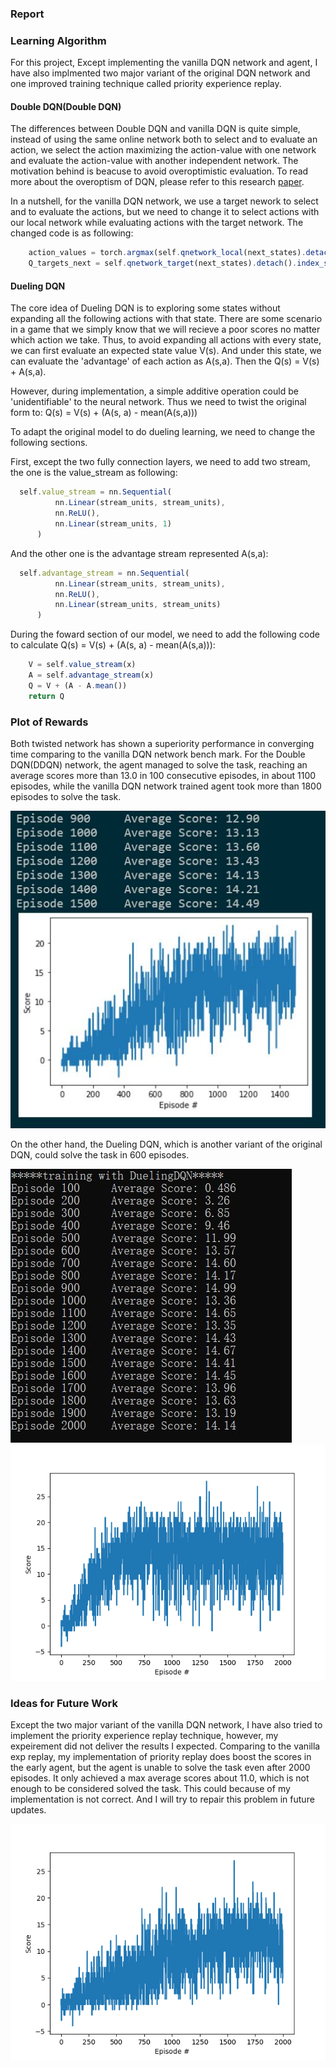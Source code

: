 ### Report

[image1]:https://github.com/Thedatababbler/proj1Navigation/blob/main/DDQN.JPG
[image2]:https://github.com/Thedatababbler/proj1Navigation/blob/main/deul_avg.JPG
[image3]:https://github.com/Thedatababbler/proj1Navigation/blob/main/priority_exp.png
[image4]:https://github.com/Thedatababbler/proj1Navigation/blob/main/duel.png

### Learning Algorithm
For this project, Except implementing the vanilla DQN network and agent, I have also implmented two major variant of the original DQN network and one improved training technique called priority experience replay. 

#### Double DQN(Double DQN)
The differences between Double DQN and vanilla DQN is quite simple, instead of using the same online network both to select and to evaluate an action, we select the action maximizing the 
action-value with one network and evaluate the action-value with another independent network. The motivation behind is beacuse to avoid overoptimistic evaluation. To read more about the
overoptism of DQN, please refer to this research [paper](https://arxiv.org/pdf/1509.06461.pdf). 

In a nutshell, for the vanilla DQN network, we use a target nework to select and to evaluate the actions, but we need to change it to select actions with our local network while evaluating actions with the target network. The changed code is as following:
```javascript
    action_values = torch.argmax(self.qnetwork_local(next_states).detach(), dim=1)
    Q_targets_next = self.qnetwork_target(next_states).detach().index_select(1, action_values)
```

#### Dueling DQN
The core idea of Dueling DQN is to exploring some states without expanding all the following actions with that state. There are some scenario in a game that we simply know that we will recieve a poor scores no matter which action we take.
Thus, to avoid expanding all actions with every state, we can first evaluate an expected state value V(s). And under this state, we can evaluate the 'advantage' of each action as A(s,a). 
Then the Q(s) = V(s) + A(s,a). 

However, during implementation, a simple additive operation could be 'unidentifiable' to the neural network. Thus we need to twist the original form to:
Q(s) = V(s) + (A(s, a) - mean(A(s,a)))

To adapt the original model to do dueling learning, we need to change the following sections.

First, except the two fully connection layers, we need to add two stream, the one is the value_stream as following:
```javascript
  self.value_stream = nn.Sequential(
          nn.Linear(stream_units, stream_units),
          nn.ReLU(),
          nn.Linear(stream_units, 1)
      )
```

And the other one is the advantage stream represented A(s,a):
```javascript
  self.advantage_stream = nn.Sequential(
          nn.Linear(stream_units, stream_units),
          nn.ReLU(),
          nn.Linear(stream_units, stream_units)
      )
```

During the foward section of our model, we need to add the following code to calculate Q(s) = V(s) + (A(s, a) - mean(A(s,a))):
```javascript
    V = self.value_stream(x)
    A = self.advantage_stream(x)
    Q = V + (A - A.mean())
    return Q
```

### Plot of Rewards
Both twisted network has shown a superiority performance in converging time comparing to the vanilla DQN network bench mark. For the Double DQN(DDQN) network, the agent
managed to solve the task, reaching an average scores more than 13.0 in 100 consecutive episodes, in about 1100 episodes, while the vanilla DQN network trained agent took more than
1800 episodes to solve the task.

![DDQN][image1]

On the other hand, the Dueling DQN, which is another variant of the original DQN, could solve the task in 600 episodes.

![Duel][image2]
![Duel2][image4]

### Ideas for Future Work
Except the two major variant of the vanilla DQN network, I have also tried to implement the priority experience replay technique, however, my expeirement did not deliver the results I expected. Comparing to the vanilla exp replay, my implementation of priority replay does boost the scores in the early agent,
but the agent is unable to solve the task even after 2000 episodes. It only achieved a max average scores about 11.0, which is not enough to be considered solved the task. This could because of my implementation is not 
correct. And I will try to repair this problem in future updates.

![priority][image3]

